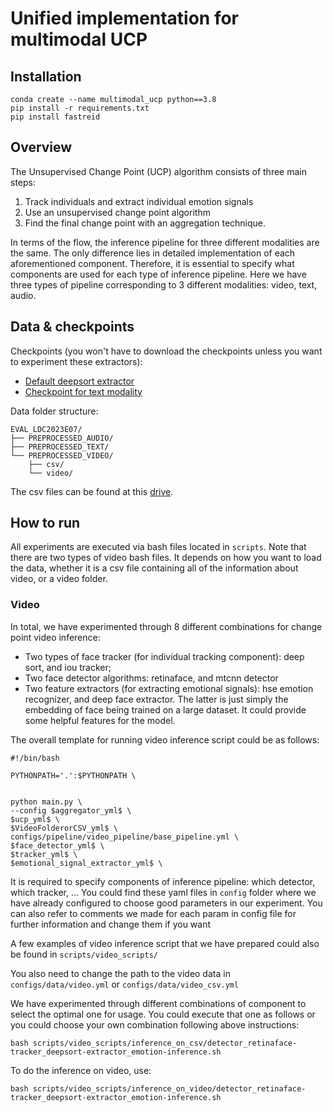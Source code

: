 # Unified implementation for multimodal UCP
## Installation

```
conda create --name multimodal_ucp python==3.8
pip install -r requirements.txt
pip install fastreid
```

## Overview

The Unsupervised Change Point (UCP) algorithm consists of three main steps:
1. Track individuals and extract individual emotion signals
2. Use an unsupervised change point algorithm
3. Find the final change point with an aggregation technique.

In terms of the flow, the inference pipeline for three different modalities are the same. The only difference lies in detailed implementation of each aforementioned component. Therefore, it is essential to specify what components are used for each type of inference pipeline. Here we have three types of pipeline corresponding to 3 different modalities: video, text, audio.

## Data & checkpoints

Checkpoints (you won't have to download the checkpoints unless you want to experiment these extractors):
- [Default deepsort extractor](https://drive.google.com/file/d/1_qwTWdzT9dWNudpusgKavj_4elGgbkUN/view?usp=sharing)
- [Checkpoint for text modality](https://drive.google.com/file/d/18ROp7W-L1k81-YcZ-0amS8PugLt4B04b/view?usp=sharing)

Data folder structure:
```
EVAL_LDC2023E07/
├── PREPROCESSED_AUDIO/
├── PREPROCESSED_TEXT/
└── PREPROCESSED_VIDEO/
    ├── csv/
    └── video/
```

The csv files can be found at this [drive](https://drive.google.com/drive/folders/1rZv0MqZtGlL4ikeitdWtARDqPefJp1Wc?usp=sharing). 

## How to run
All experiments are executed via bash files located in ```scripts```. Note that there are two types of video bash files. It depends on how you want to load the data, whether it is a csv file containing all of the information about video, or a video folder.

### Video
In total, we have experimented through 8 different combinations for change point video inference:

- Two types of face tracker (for individual tracking component): deep sort, and iou tracker;
- Two face detector algorithms: retinaface, and mtcnn detector
- Two feature extractors (for extracting emotional signals): hse emotion recognizer, and deep face extractor. The latter is just simply the embedding of face being trained on a large dataset. It could provide some helpful features for the model.

The overall template for running video inference script could be as follows:

```
#!/bin/bash

PYTHONPATH='.':$PYTHONPATH \


python main.py \
--config $aggregator_yml$ \
$ucp_yml$ \
$VideoFolderorCSV_yml$ \
configs/pipeline/video_pipeline/base_pipeline.yml \
$face_detector_yml$ \
$tracker_yml$ \
$emotional_signal_extractor_yml$ \
```

It is required to specify components of inference pipeline: which detector, which tracker, … You could find these yaml files in ```config``` folder where we have already configured to choose good parameters in our experiment. You can also refer to comments we made for each param in config file for further information and change them if you want

A few examples of video inference script that we have prepared could also be found in ```scripts/video_scripts/```

You also need to change the path to the video data in ```configs/data/video.yml``` or ```configs/data/video_csv.yml```

We have experimented through different combinations of component to select the optimal one for usage. You could execute that one as follows or you could choose your own combination following above instructions:
```
bash scripts/video_scripts/inference_on_csv/detector_retinaface-tracker_deepsort-extractor_emotion-inference.sh
```

To do the inference on video, use:
```
bash scripts/video_scripts/inference_on_video/detector_retinaface-tracker_deepsort-extractor_emotion-inference.sh
```